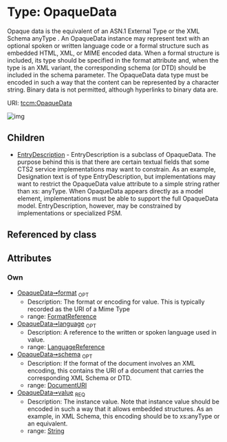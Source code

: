 
# Type: OpaqueData


Opaque data is the equivalent of an ASN.1 External Type or the XML Schema anyType . An OpaqueData instance may represent text with an optional spoken or written language code or a formal structure such as embedded HTML, XML, or MIME encoded data. When a formal structure is included, its type should be specified in the format attribute and, when the type is an XML variant, the corresponding schema (or DTD) should be included in the schema parameter.
The OpaqueData data type must be encoded in such a way that the content can be represented by a character string. Binary data is not permitted, although hyperlinks to binary data are.

URI: [tccm:OpaqueData](https://hotecosystem.org/tccm/OpaqueData)


![img](http://yuml.me/diagram/nofunky;dir:TB/class/[LanguageReference]<language%200..1-++[OpaqueData&#124;schema:DocumentURI%20%3F;value:string],[FormatReference]<format%200..1-++[OpaqueData],[OpaqueData]^-[EntryDescription],[LanguageReference],[FormatReference],[EntryDescription])

## Children

 * [EntryDescription](EntryDescription.md) - EntryDescription is a subclass of OpaqueData. The purpose behind this is that there are certain textual fields that some CTS2 service implementations may want to constrain. As an example, Designation text is of type EntryDescription, but implementations may want to restrict the OpaqueData value attribute to a simple string rather than xs: anyType. When OpaqueData appears directly as a model element, implementations must be able to support the full OpaqueData model. EntryDescription, however, may be constrained by implementations or specialized PSM.

## Referenced by class


## Attributes


### Own

 * [OpaqueData➞format](OpaqueData_format.md)  <sub>OPT</sub>
    * Description: The format or encoding for value. This is typically recorded as the URI of a Mime Type
    * range: [FormatReference](FormatReference.md)
 * [OpaqueData➞language](OpaqueData_language.md)  <sub>OPT</sub>
    * Description: A reference to the written or spoken language used in value.
    * range: [LanguageReference](LanguageReference.md)
 * [OpaqueData➞schema](OpaqueData_schema.md)  <sub>OPT</sub>
    * Description: If the format of the document involves an XML encoding, this contains the URI of a document that carries the corresponding XML Schema or DTD.
    * range: [DocumentURI](types/DocumentURI.md)
 * [OpaqueData➞value](OpaqueData_value.md)  <sub>REQ</sub>
    * Description: The instance value. Note that instance value should be encoded in such a way that it allows embedded structures. As an example, in XML Schema, this encoding should be to xs:anyType or an equivalent.
    * range: [String](types/String.md)
